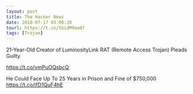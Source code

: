 ```yaml
---
layout: post
title: The Hacker News
date: 2018-07-17 03:00:20
tourl: https://t.co/tbidM9ew0f
tags: [Trojan]
---
```

21-Year-Old Creator of LuminosityLink RAT (Remote Access Trojan) Pleads Guilty

https://t.co/vmPuOQsbcQ

He Could Face Up To 25 Years in Prison and Fine of $750,000 https://t.co/ifD1QuF4hE